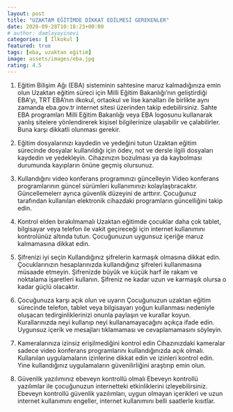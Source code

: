 ```yaml
---
layout: post
title: "UZAKTAM EĞİTİMDE DİKKAT EDİLMESİ GEREKENLER"
date: 2020-09-28T10:18:23+00:00
# author: damlayayinevi
categories: [ İlkokul ]
featured: true
tags: [eba, uzaktan eğitim]
image: assets/images/eba.jpg
rating: 4.5
---
```


1. Eğitim Bilişim Ağı (EBA) sisteminin sahtesine maruz kalmadığınıza emin olun
Uzaktan eğitim süreci için Milli Eğitim Bakanlığı’nın geliştirdiği EBA’yı, TRT EBA’nın ilkokul, ortaokul ve lise kanalları ile birlikte aynı zamanda eba.gov.tr internet sitesi üzerinden takip edebilirsiniz. Sahte EBA programları Milli Eğitim Bakanlığı veya EBA logosunu kullanarak yanlış sitelere yönlendirerek kişisel bilgilerinize ulaşabilir ve çalabilirler. Buna karşı dikkatli olunması gerekir. 

2. Eğitim dosyalarınızı kaydedin ve yedeğini tutun
Uzaktan eğitim sürecinde dosyalar kullanıldığı için ödev, not ve dersle ilgili dosyaları kaydedin ve yedekleyin. Cihazınızın bozulması ya da kaybolması durumunda kayıpların önüne geçmiş olursunuz.

3. Kullandığını video konferans programınızı güncelleyin
Video konferans programlarının güncel sürümleri kullanımınızı kolaylaştıracaktır. Güncellemelerr ayrıca güvenlik düzeyini de arttırır. Çocuğunuz tarafından kullanılan elektronik cihazdaki programların güncelliğini takip edin.

4. Kontrol elden bırakılmamalı
Uzaktan eğitimde  çocuklar daha çok tablet, bilgisayar veya telefon ile vakit geçireceği için internet kullanımını kontrolünüz altında tutun. Çocuğunuzun uygunsuz içeriğe maruz kalmamasına dikkat edin.

5. Şifrenizi iyi seçin
Kullandığınız şifrelerin karmaşık olmasına dikkat edin. Çocuklarınızın hesaplarınızda kullandığınız şifreleri kullanmasına müsaade etmeyin. Şifrenizde büyük ve küçük harf ile rakam ve noktalama işaretleri kullanın. Şifreniz ne kadar uzun ve karmaşık olursa o kadar güçlü olacaktır.
 
6. Çocuğunuza karşı açık olun ve uyarın
Çocuğunuzun uzaktan eğitim sürecinde telefon, tablet veya bilgisayarı yoğun kullanması nedeniyle oluşacan tedirginliklerinizi onunla paylaşın ve kurallar koyun. Kurallarınızda neyi kullanıp neyi kullanamayacağını açıkça ifade edin. Uygunsuz içerik ve mesajları tıklamaması ve cevaplamamasını söyleyin.

7. Kameralarınıza izinsiz erişilmediğini kontrol edin
Cihazınızdaki kameralar sadece video konferans programlarını kullandığınızda açık olmalı. Kullanılan uygulamaların izinlerine dikkat edin ve izinleri kontrol edin. Yine kullandığınız uygulamaların güvenilirliğini araştırıp emin olun. 

8. Güvenlik yazılımınız ebeveyn kontrollü olmalı
Ebeveyn kontrollü yazılımlar ile çocuğunuzun internetteki etkinliklerini izleyebilirsiniz. Ebeveyn kontrollü güvenlik yazılımları, uygun olmayan içerikleri ve uzun internet kullanımını engeller, internet kullanımını belli saatlerle kısıtlar.

